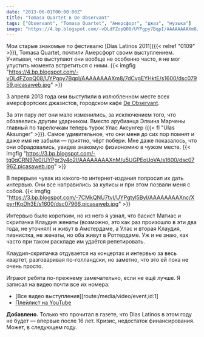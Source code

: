 ```yaml
---
date: "2013-06-01T00:00:00Z"
title: "Tomasa Quartet в De Observant"
tags: ["Observant", "Tomasa Quartet", "Амерсфорт", "джаз", "музыка"]
image: "https://4.bp.blogspot.com/-vDLdFZopQ08/UYPgpy7BqpI/AAAAAAAAXm8/7dCvgEYHktE/s1600/dsc07959.picasaweb.jpg"
---
```


Мои старые знакомые по фестивалю [Dias Latinos 2011]({{< relref "0109" >}}), Tomasa Quartet, почтили Амерсфорт своим выступлением. Учитывая, что выступают они вообще не особенно часто, я не мог упустить момента встретиться с ними.
{{< imgfig "https://4.bp.blogspot.com/-vDLdFZopQ08/UYPgpy7BqpI/AAAAAAAAXm8/7dCvgEYHktE/s1600/dsc07959.picasaweb.jpg" >}}

<!--more-->

3 апреля 2013 года они выступили в излюбленном месте всех амерсфортских джазистов, городском кафе [De Observant](http://www.observant.nl/).

За эти пару лет они мало изменились, за исключением того, что обзавелись другим ударником. Вместо арубианца Элвина Марчены главный по тарелочкам теперь турок Улас Аксунгер ({{< fl "Ulas﻿ Aksunger" >}}). Самое удивительное, что они меня до сих пор помнят и даже имя не забыли — приятно, чёрт побери. Мне даже показалось, что они обрадовались, увидев знакомую физиономию в чужом месте.
{{< imgfig "https://3.bp.blogspot.com/-tg0qCRN97e0/UYPgr3y4o2I/AAAAAAAAXnM/u5UGPEoUoVA/s1600/dsc07962.picasaweb.jpg" >}}

В перерыве чувак из какого-то интернет-издания попросил их дать интервью. Они все направились за кулисы и при этом позвали меня с собой.
{{< imgfig "https://3.bp.blogspot.com/-7CMkQNU7tvI/UYPgtyl5ByI/AAAAAAAAXnc/XpyrfKpDh3E/s1600/dsc07966.picasaweb.jpg" >}}

Интервью было коротким, но из него я узнал, что басист Матиас и скрипачка Клаудия женаты (возможно, это как раз произошло в эти два года, не уточнял) и живут в Амстердаме, а Улас и вторая Клаудия, пианистка, не женаты, но оба живут в Роттердаме. Уж и не знаю, как часто при таком раскладе им удаётся репетировать.

Клаудия-скрипачка отдувается на концертах и интервью за весь квартет, разговаривая по-голландски, но заметно, что это ей пока не очень просто.

Играют ребята по-прежнему замечательно, если не ещё лучше. Я записал на видео почти все их номера:

* [Все видео выступления][route:/media/video/event,id:1]
* [Плейлист на YouTube](http://www.youtube.com/playlist?list=PLRtML0bqZ1ik4EwGEazskw5elqgTRI1wh)

**Добавлено.** Только что прочитал в газете, что Dias Latinos в этом году не будет — впервые после 16 лет. Кризис, недостаток финансирования. Может, в следующем году.
